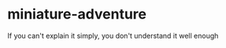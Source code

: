 miniature-adventure
===================

If you can't explain it simply, you don't understand it well enough